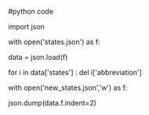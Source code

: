 #python code

import json

with open('states.json') as f:
  
  data = json.load(f)

for i in data['states'] : del i['abbreviation']

with open('new_states.json','w') as f:
  
  json.dump(data.f.indent=2)
